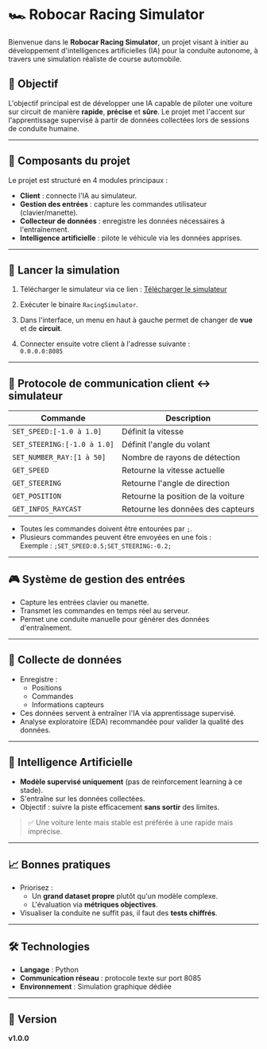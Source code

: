 # 🏎️ Robocar Racing Simulator

Bienvenue dans le **Robocar Racing Simulator**, un projet visant à initier au développement d'intelligences artificielles (IA) pour la conduite autonome, à travers une simulation réaliste de course automobile.

## 📌 Objectif

L'objectif principal est de développer une IA capable de piloter une voiture sur circuit de manière **rapide**, **précise** et **sûre**. Le projet met l'accent sur l'apprentissage supervisé à partir de données collectées lors de sessions de conduite humaine.

---

## 🧠 Composants du projet

Le projet est structuré en 4 modules principaux :

- **Client** : connecte l'IA au simulateur.
- **Gestion des entrées** : capture les commandes utilisateur (clavier/manette).
- **Collecteur de données** : enregistre les données nécessaires à l'entraînement.
- **Intelligence artificielle** : pilote le véhicule via les données apprises.

---

## 🚀 Lancer la simulation

1. Télécharger le simulateur via ce lien :
   [Télécharger le simulateur](https://epitechfr.sharepoint.com/:f:/s/CIME-Robocar/Ei8CSM13u6xNgNGS8du6PLkBgdEUL88lUdQ2UpZcN-ptCQ?e=XklBdA)

2. Exécuter le binaire `RacingSimulator`.

3. Dans l'interface, un menu en haut à gauche permet de changer de **vue** et de **circuit**.

4. Connecter ensuite votre client à l'adresse suivante :  
   `0.0.0.0:8085`

---

## 🔧 Protocole de communication client ↔ simulateur

| Commande                     | Description                                  |
|-----------------------------|----------------------------------------------|
| `SET_SPEED:[-1.0 à 1.0]`    | Définit la vitesse                           |
| `SET_STEERING:[-1.0 à 1.0]` | Définit l'angle du volant                    |
| `SET_NUMBER_RAY:[1 à 50]`   | Nombre de rayons de détection                |
| `GET_SPEED`                 | Retourne la vitesse actuelle                 |
| `GET_STEERING`              | Retourne l'angle de direction                |
| `GET_POSITION`              | Retourne la position de la voiture           |
| `GET_INFOS_RAYCAST`         | Retourne les données des capteurs            |

- Toutes les commandes doivent être entourées par `;`.  
- Plusieurs commandes peuvent être envoyées en une fois :  
  Exemple : `;SET_SPEED:0.5;SET_STEERING:-0.2;`

---

## 🎮 Système de gestion des entrées

- Capture les entrées clavier ou manette.
- Transmet les commandes en temps réel au serveur.
- Permet une conduite manuelle pour générer des données d'entraînement.

---

## 🧾 Collecte de données

- Enregistre :
  - Positions
  - Commandes
  - Informations capteurs
- Ces données servent à entraîner l'IA via apprentissage supervisé.
- Analyse exploratoire (EDA) recommandée pour valider la qualité des données.

---

## 🧠 Intelligence Artificielle

- **Modèle supervisé uniquement** (pas de reinforcement learning à ce stade).
- S'entraîne sur les données collectées.
- Objectif : suivre la piste efficacement **sans sortir** des limites.

> ✅ Une voiture lente mais stable est préférée à une rapide mais imprécise.

---

## 📈 Bonnes pratiques

- Priorisez :
  - Un **grand dataset propre** plutôt qu'un modèle complexe.
  - L'évaluation via **métriques objectives**.
- Visualiser la conduite ne suffit pas, il faut des **tests chiffrés**.

---

## 🛠️ Technologies

- **Langage** : Python
- **Communication réseau** : protocole texte sur port 8085
- **Environnement** : Simulation graphique dédiée

---

## 📄 Version

**v1.0.0**
